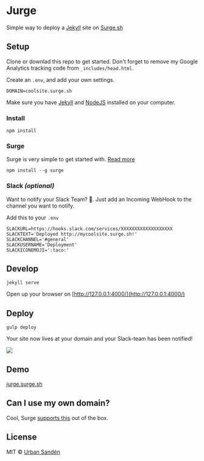 # Jurge

Simple way to deploy a [Jekyll](https://jekyllrb.com/) site on [Surge.sh](https://surge.sh/)

## Setup

Clone or downlad this repo to get started. Don't forget to remove my Google Analytics tracking code from `_includes/head.html`.

Create an ``.env``, and add your own settings.

    DOMAIN=coolsite.surge.sh

Make sure you have [Jekyll](http://jekyllrb.com/docs/installation/) and [NodeJS](https://nodejs.org/en/) installed on your computer.

### Install

    npm install

### Surge

Surge is very simple to get started with. [Read more](https://surge.sh/tour)

    npm install --g surge

### Slack *(optional)*

Want to notify your Slack Team? 👫. Just add an Incoming WebHook to the channel you want to notify.

Add this to your `.env`

    SLACKURL=https://hooks.slack.com/services/XXXXXXXXXXXXXXXXXXX
    SLACKTEXT='Deployed http://mycoolsite.surge.sh!'
    SLACKCHANNEL='#general'
    SLACKUSERNAME='Deployment'
    SLACKICONEMOJI=':taco:'

## Develop

    jekyll serve

Open up your browser on [http://127.0.0.1:4000/](http://127.0.0.1:4000/)

## Deploy

    gulp deploy

Your site now lives at your domain and your Slack-team has been notified!

![](https://dl.dropboxusercontent.com/u/1162759/dump_2016-02-06_11-55-28.png)

## Demo

[jurge.surge.sh](http://jurge.surge.sh)

## Can I use my own domain?

Cool, Surge [supports this](https://surge.sh/help/adding-a-custom-domain) out of the box.

## License

MIT © [Urban Sandén](http://twitter.com/urre)